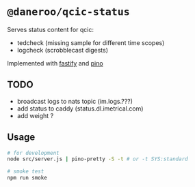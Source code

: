 # `@daneroo/qcic-status`

Serves status content for qcic:

- tedcheck (missing sample for different time scopes)
- logcheck (scrobblecast digests)

Implemented with [fastify](https://www.fastify.io/docs/latest/Guides/Getting-Started/) and [pino](https://getpino.io/#/docs/web?id=fastify)

## TODO

- broadcast logs to nats topic (im.logs.???)
- add status to caddy (status.dl.imetrical.com)
- add weight ?

## Usage

```bash
# for development
node src/server.js | pino-pretty -S -t # or -t SYS:standard

# smoke test
npm run smoke
```
